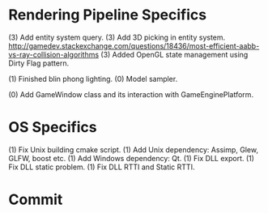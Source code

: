 Rendering Pipeline Specifics
===

(3) Add entity system query.
(3) Add 3D picking in entity system. http://gamedev.stackexchange.com/questions/18436/most-efficient-aabb-vs-ray-collision-algorithms
(3) Added OpenGL state management using Dirty Flag pattern.

(1) Finished blin phong lighting.
(0) Model sampler.

(0) Add GameWindow class and its interaction with GameEnginePlatform.

OS Specifics
===
(1) Fix Unix building cmake script.
(1) Add Unix dependency: Assimp, Glew, GLFW, boost etc.
(1) Add Windows dependency: Qt.
(1) Fix DLL export.
(1) Fix DLL static problem.
(1) Fix DLL RTTI and Static RTTI.

Commit
===
